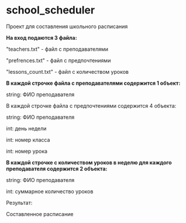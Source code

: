 # school_scheduler
Проект для составления школьного расписания 


**На вход подаются 3 файла:**

"teachers.txt" - файл с преподавателями

"prefrences.txt" - файл с предпочтениями

"lessons_count.txt" - файл с количеством уроков


**В каждой строчке файла с преподавателями содержится 1 объект:**

string: ФИО преподавателя

В каждой строчке файла с предпочтениями содержится 4 объекта:

string: ФИО преподавателя

int: день недели 

int: номер класса 

int: номер урока 


**В каждой строчке с количеством уроков в неделю для каждого преподавателя содержится 2 объекта:**

string: ФИО преподавателя

int: суммарное количество уроков

Результат:

Составленное расписание
